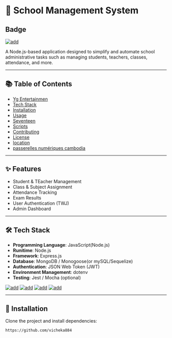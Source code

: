 # 🏫 School Management System
## Badge
[![add](https://img.shields.io/badge/SchoolManagementsystem-Adiministrator-green)](https://getbootstrap.com/)

A Node.js-based application designed to simplify and automate school administrative tasks such as managing students, teachers, classes, attendance, and more.

---
## 📚 Table of Contents

- [ <ins>Yg Entertainmen </ins> ](https://ygfamily.com/en/main)
- [ <ins>Tech Stack</ins> ](https://www.syte.ai/glossary/tech-stack/)
- [ <ins>Installation </ins> ](https://en.wikipedia.org/wiki/Installation)
- [ <ins>Usage</ins> ](https://en.wikipedia.org/wiki/Usage_(language))
- [ <ins>Seventeen</ins> ](https://en.wikipedia.org/wiki/Seventeen_(South_Korean_band))
- [ <ins>Scripts</ins> ](https://www.simplyscripts.com/)
- [ <ins>Contributing</ins> ](http://en.wiktionary.org/wiki/contributing)
- [ <ins>License</ins> ](https://en.wikipedia.org/wiki/License)
- [ <ins>location</ins> ](https://www.google.com/maps/)
- [ <ins>passerelles numériques cambodia</ins> ](https://www.passerellesnumeriques.org/what-we-do/cambodia/)

---
## ✨ Features
- Student & TEacher Management
- Class & Subject Assignment 
- Attendance Tracking 
- Exam Results 
- User Authentication (TWJ)
- Admin Dashboard 

---
## 🛠 Tech Stack
- **Programming Language**: JavaScript(Node.js)
- **Runitime**: Node.js
- **Framework**: Express.js
- **Database**: MongoDB / Monogoose(or mySQL/Sequelize)
- **Authentication**: JSON Web Token (JWT)
- **Environment Management**: dotenv
- **Testing**: Jest / Mocha (optional)

[![add](https://img.shields.io/badge/Node-18.x-green)](https://camo.githubusercontent.com/) [![add](https://img.shields.io/badge/Express.js-Framework-blue)](https://camo.githubusercontent.com/) [![add](https://img.shields.io/badge/MongoDB-Database-green)](https://camo.githubusercontent.com/) [![add](https://img.shields.io/badge/License-MIT-blue)](https://camo.githubusercontent.com/)

---
## 🚀 Installation
Clone the project and install dependencies:
```
https://github.com/vicheka884

```

